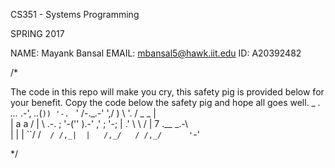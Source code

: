 CS351 - Systems Programming

SPRING 2017

NAME: Mayank Bansal
EMAIL: mbansal5@hawk.iit.edu
ID: A20392482

/* 

The code in this repo will make you cry, this safety pig is
provided below for your benefit. Copy the code below the safety pig
and hope all goes well.
                         _
 _._ _..._ .-',     _.._(`))
'-. `     '  /-._.-'    ',/
   )         \            '.
  / _    _    |             \
 |  a    a    /              |
 \   .-.                     ;
  '-('' ).-'       ,'       ;
     '-;           |      .'
        \           \    /
        | 7  .__  _.-\   \
        | |  |  ``/  /`  /
       /,_|  |   /,_/   /
          /,_/      '`-'

*/
